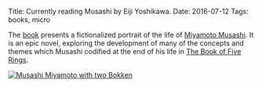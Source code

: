 Title: Currently reading Musashi by Eiji Yoshikawa.
Date: 2016-07-12
Tags: books, micro

The [book](https://en.wikipedia.org/wiki/Musashi_(novel)) presents a fictionalized portrait of the life of [Miyamoto Musashi](https://en.wikipedia.org/wiki/Miyamoto_Musashi). It is an epic novel, exploring the development of many of the concepts and themes which Musashi codified at the end of his life in [The Book of Five Rings](https://en.wikipedia.org/wiki/A_book_of_five_rings).


<a href="https://en.wikipedia.org/wiki/File:Musashi_ts_pic.jpg"><img src="/media/images/musashi.png" alt="Musashi Miyamoto with two Bokken"></a>

